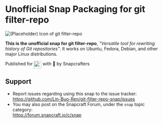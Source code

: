 # Unofficial Snap Packaging for git filter-repo
<!--
	Use the Staticaly service for easy access to in-repo pictures:
	https://www.staticaly.com/
-->
![(Placeholder) Icon of git filter-repo](https://cdn.staticaly.com/gh/Lin-Buo-Ren/snapcrafters-template-plus/bea3bc56/snap/gui/git-filter-repo.png "(Placeholder) Icon of git filter-repo")

**This is the unofficial snap for git filter-repo**, *"Versatile tool for rewriting history of Git repositories"*. It works on Ubuntu, Fedora, Debian, and other major Linux distributions.

<!-- Uncomment and modify this when you are provided a snap status badge
[![Status Badge of the `git-filter-repo` Snap](https://snapcraft.io/git-filter-repo/badge.svg)](https://snapcraft.io/git-filter-repo)
-->

<!-- Uncomment and modify this when you have a screenshot
![Screenshot of the Snapped Application](local/screenshots/screenshot.png "Screenshot of the Snapped Application")
-->

Published for <img src="http://anything.codes/slack-emoji-for-techies/emoji/tux.png" align="top" width="24" /> with 💝 by Snapcrafters

<!-- Uncomment and modify this when you have published the snap to the Snap Store
## Installation
([Don't have snapd installed?](https://snapcraft.io/docs/core/install))

### In a Terminal
    # Install the snap #
    sudo snap install --channel=edge --devmode git-filter-repo
    #sudo snap install --channel=beta git-filter-repo
    #sudo snap install git-filter-repo
    
    # Connect the snap to essential security confinement interfaces #
    ## (Proper reasoning for connecting _plug_name_) ##
    sudo snap connect git-filter-repo:_plug_name_
    
    # Connect the snap to optional security confinement interfaces #
    ## (Proper reasoning for connecting _plug_name_) ##
    sudo snap connect git-filter-repo:_plug_name_
    
    # Launch the application #
    git-filter-repo
    snap run git-filter-repo # If you have another existing installation

### The Graphical Way
[![Get it from the Snap Store](https://snapcraft.io/static/images/badges/en/snap-store-black.svg)](https://snapcraft.io/git-filter-repo)
-->

<!-- Uncomment when you have test results
## What is Working
* [A list of functionallities that are verified working]

## What is NOT Working...yet 
Check out the [issue tracker](https://github.com/Lin-Buo-Ren/git-filter-repo-snap/issues) for known issues.
-->

## Support
* Report issues regarding using this snap to the issue tracker:  
  <https://github.com/Lin-Buo-Ren/git-filter-repo-snap/issues>
* You may also post on the Snapcraft Forum, under the `snap` topic category:  
  <https://forum.snapcraft.io/c/snap>

